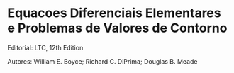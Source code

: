 # Equacoes Diferenciais Elementares e Problemas de Valores de Contorno

Editorial: LTC, 12th Edition

Autores: William E. Boyce; Richard C. DiPrima; Douglas B. Meade
